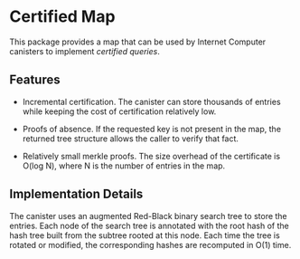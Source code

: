 # Certified Map

This package provides a map that can be used by Internet Computer canisters to implement _certified queries_.

## Features

  * Incremental certification.
    The canister can store thousands of entries while keeping the cost of certification relatively low.

  * Proofs of absence.
    If the requested key is not present in the map, the returned tree structure allows the caller to verify that fact.

  * Relatively small merkle proofs.
    The size overhead of the certificate is O(log N), where N is the number of entries in the map.

## Implementation Details

The canister uses an augmented Red-Black binary search tree to store the entries.
Each node of the search tree is annotated with the root hash of the hash tree built from the subtree rooted at this node.
Each time the tree is rotated or modified, the corresponding hashes are recomputed in O(1) time.
